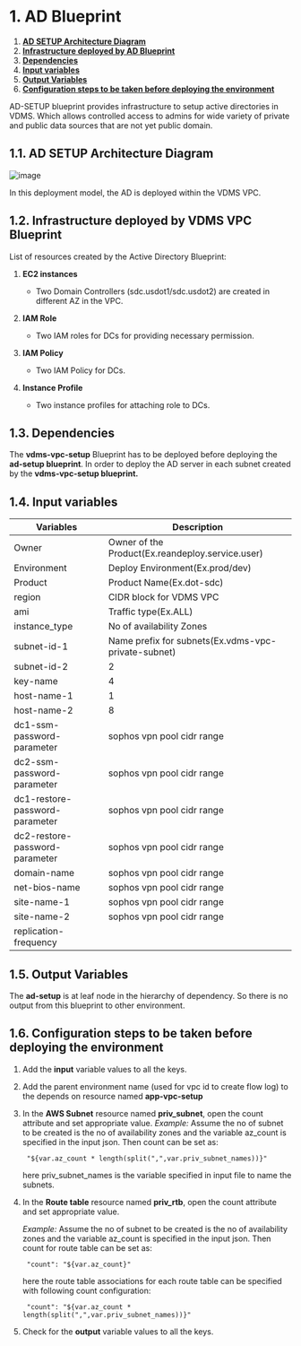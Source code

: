 # 1. **AD Blueprint**

1. [**AD SETUP Architecture Diagram**](#11-ad-setup-architecture-diagram)
1. [**Infrastructure deployed by AD Blueprint**](#12-infrastructure-deployed-by-vdms-vpc-blueprint)
1. [**Dependencies**](#13-dependencies)
1. [**Input variables**](#14-input-variables)
1. [**Output Variables**](#15-output-variables)
1. [**Configuration steps to be taken before deploying the environment**](#16-configuration-steps-to-be-taken-before-deploying-the-environment)

AD-SETUP blueprint provides infrastructure to setup active directories in VDMS. Which allows controlled access to admins for wide variety of private and public data sources that are not yet public domain.

## 1.1. **AD SETUP Architecture Diagram**

![image](https://user-images.githubusercontent.com/20499487/32878497-38411820-cacc-11e7-9695-098765f317f1.png)

In this deployment model, the AD is deployed within the VDMS VPC. 

## 1.2. **Infrastructure deployed by VDMS VPC Blueprint**

List of resources created by the Active Directory Blueprint:

1. **EC2 instances**

    * Two Domain Controllers (sdc.usdot1/sdc.usdot2) are created in different AZ in the VPC.

1. **IAM Role**

    * Two IAM roles for DCs for providing necessary permission.
    
1. **IAM Policy**

    * Two IAM Policy for DCs.
    
1. **Instance Profile**

    *  Two instance profiles for attaching role to DCs.
    
## 1.3. **Dependencies**

The **vdms-vpc-setup** Blueprint has to be deployed before deploying the **ad-setup blueprint**. In order to deploy the AD server in each subnet created by the **vdms-vpc-setup blueprint.**

## 1.4. **Input variables**

|    **Variables**               |         **Description**                                  |
|--------------------------------|--------------------------------------------------|
| Owner                          | Owner of the Product(Ex.reandeploy.service.user)         |
| Environment                    | Deploy Environment(Ex.prod/dev)                          |
| Product                        | Product Name(Ex.dot-sdc)                                 |
| region                         | CIDR block for VDMS VPC                                  |
| ami                            | Traffic type(Ex.ALL)                                     |
| instance_type                  | No of availability Zones                                 |
| subnet-id-1                    | Name prefix for subnets(Ex.vdms-vpc-private-subnet)      |
| subnet-id-2                    | 2                                                        |
| key-name                       | 4                                                        |
| host-name-1                    | 1                                                        |
| host-name-2                    | 8                                                        |
| dc1-ssm-password-parameter     | sophos vpn pool cidr range                               |
| dc2-ssm-password-parameter     | sophos vpn pool cidr range                               |
| dc1-restore-password-parameter | sophos vpn pool cidr range                               |
| dc2-restore-password-parameter | sophos vpn pool cidr range                               |
| domain-name                    | sophos vpn pool cidr range                               |
| net-bios-name                  | sophos vpn pool cidr range                               |
| site-name-1                    | sophos vpn pool cidr range                               |
| site-name-2                    | sophos vpn pool cidr range                               |
| replication-frequency          |        |

## 1.5. **Output Variables**
 The **ad-setup** is at leaf node in the hierarchy of dependency. So there is no output from this blueprint to other 
 environment.

## 1.6. **Configuration steps to be taken before deploying the environment**  

1. Add the **input** variable values to all the keys.
1. Add the parent environment name (used for vpc id to create flow log) to the depends on resource named **app-vpc-setup**
1. In the **AWS Subnet** resource named **priv_subnet**, open the count attribute and set appropriate value.
    _Example:_ Assume the no of subnet to be created is the no of availability zones and the variable 
   az_count is specified in the input json. Then count can be set as:

        "${var.az_count * length(split(",",var.priv_subnet_names))}"
   here priv_subnet_names is the variable specified in input file to name the subnets.
        
1. In the **Route table** resource named **priv_rtb**, open the count attribute and set appropriate value.

   _Example:_ Assume the no of subnet to be created is the no of availability zones and the variable 
   az_count is specified in the input json. Then count for route table can be set as:

        "count": "${var.az_count}"
   here the route table associations for each route table can be specified with following count configuration:
   
        "count": "${var.az_count * length(split(",",var.priv_subnet_names))}"
        
1. Check for the **output** variable values to all the keys.
